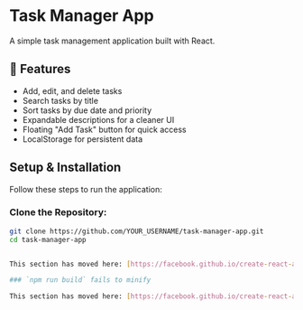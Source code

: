 # Task Manager App 

A simple task management application built with React.

## 📌 Features
-  Add, edit, and delete tasks
-  Search tasks by title
-  Sort tasks by due date and priority
-  Expandable descriptions for a cleaner UI
-  Floating "Add Task" button for quick access
-  LocalStorage for persistent data

## Setup & Installation
Follow these steps to run the application:

### Clone the Repository:
```bash
git clone https://github.com/YOUR_USERNAME/task-manager-app.git
cd task-manager-app


This section has moved here: [https://facebook.github.io/create-react-app/docs/deployment](https://facebook.github.io/create-react-app/docs/deployment)

### `npm run build` fails to minify

This section has moved here: [https://facebook.github.io/create-react-app/docs/troubleshooting#npm-run-build-fails-to-minify](https://facebook.github.io/create-react-app/docs/troubleshooting#npm-run-build-fails-to-minify)
